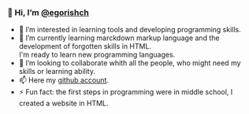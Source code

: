 ### 👋 Hi, I’m [@egorishch](https://github.com/egorishch/)
- 👀 I’m interested in learning tools and developing programming skills.
- 🌱 I’m currently learning marckdown markup language 
and the development of forgotten skills in HTML.<br>
I'm ready to learn new programming languages.
- 💞️ I’m looking to collaborate whith all the people, who might need my skills or learning ability.
- 📫 Here my [github account](https://github.com/egorishch/).
- ⚡ Fun fact: the first steps in programming were in middle school, I created a website in HTML.
